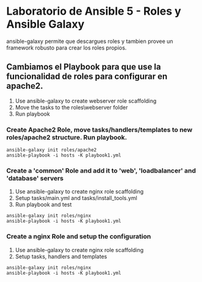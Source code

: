 # Laboratorio de Ansible 5 - Roles y Ansible Galaxy

ansible-galaxy permite que descargues roles y tambien provee un framework robusto para crear los roles propios.

## Cambiamos el Playbook para que use la funcionalidad de roles para configurar en apache2.

1. Use ansible-galaxy to create webserver role scaffolding
2. Move the tasks to the roles\webserver folder
3. Run playbook

### Create Apache2 Role, move tasks/handlers/templates to new roles/apache2 structure. Run playbook.

```shell
ansible-galaxy init roles/apache2
ansible-playbook -i hosts -K playbook1.yml
```

### Create a 'common' Role and add it to 'web', 'loadbalancer' and 'database' servers

1. Use ansible-galaxy to create nginx role scaffolding
2. Setup tasks/main.yml and tasks/install_tools.yml
3. Run playbook and test

```shell
ansible-galaxy init roles/nginx
ansible-playbook -i hosts -K playbook1.yml
```

### Create a nginx Role and setup the configuration

1. Use ansible-galaxy to create nginx role scaffolding
2. Setup tasks, handlers and templates

```shell
ansible-galaxy init roles/nginx
ansible-playbook -i hosts -K playbook1.yml
```
